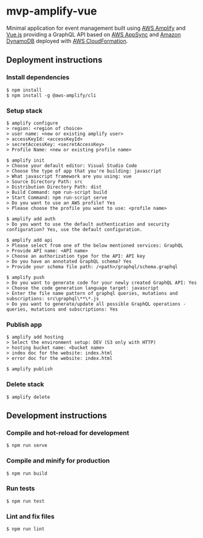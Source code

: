 # mvp-amplify-vue

Minimal application for event management built using [AWS Amplify](https://aws-amplify.github.io/docs/js/start) and [Vue.js](https://vuejs.org/) providing a GraphQL API based on [AWS AppSync](https://aws.amazon.com/appsync) and [Amazon DynamoDB](https://aws.amazon.com/dynamodb/) deployed with [AWS CloudFormation](https://aws.amazon.com/cloudformation/).

## Deployment instructions

### Install dependencies
```
$ npm install
$ npm install -g @aws-amplify/cli
```

### Setup stack
```
$ amplify configure
> region: <region of choice>
> user name: <new or existing amplify user>
> accessKeyId: <accessKeyId>
> secretAccessKey: <secretAccessKey>
> Profile Name: <new or existing profile name>
```

```
$ amplify init
> Choose your default editor: Visual Studio Code
> Choose the type of app that you're building: javascript
> What javascript framework are you using: vue
> Source Directory Path: src
> Distribution Directory Path: dist
> Build Command: npm run-script build
> Start Command: npm run-script serve
> Do you want to use an AWS profile? Yes
> Please choose the profile you want to use: <profile name>
```

```
$ amplify add auth
> Do you want to use the default authentication and security configuration? Yes, use the default configuration.
```

```
$ amplify add api
> Please select from one of the below mentioned services: GraphQL
> Provide API name: <API name>
> Choose an authorization type for the API: API key
> Do you have an annotated GraphQL schema? Yes
> Provide your schema file path: /<path>/graphql/schema.graphql
```

```
$ amplify push
> Do you want to generate code for your newly created GraphQL API: Yes
> Choose the code generation language target: javascript
> Enter the file name pattern of graphql queries, mutations and subscriptions: src\graphql\**\*.js
> Do you want to generate/update all possible GraphQL operations - queries, mutations and subscriptions: Yes
```

### Publish app
```
$ amplify add hosting
> Select the environment setup: DEV (S3 only with HTTP)
> hosting bucket name: <bucket name>
> index doc for the website: index.html
> error doc for the website: index.html
```

```
$ amplify publish
```

### Delete stack
```
$ amplify delete
```

## Development instructions

### Compile and hot-reload for development
```
$ npm run serve
```

### Compile and minify for production
```
$ npm run build
```

### Run tests
```
$ npm run test
```

### Lint and fix files
```
$ npm run lint
```
